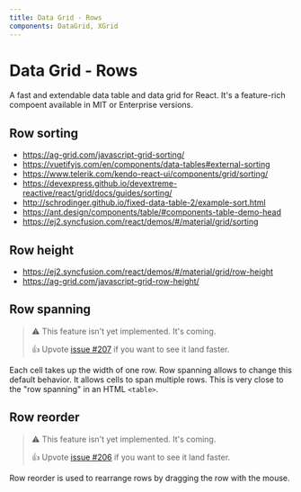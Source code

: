 ```yaml
---
title: Data Grid - Rows
components: DataGrid, XGrid
---
```


# Data Grid - Rows

<p class="description">A fast and extendable data table and data grid for React. It's a feature-rich compoent available in MIT or Enterprise versions.</p>

## Row sorting

- https://ag-grid.com/javascript-grid-sorting/
- https://vuetifyjs.com/en/components/data-tables#external-sorting
- https://www.telerik.com/kendo-react-ui/components/grid/sorting/
- https://devexpress.github.io/devextreme-reactive/react/grid/docs/guides/sorting/
- http://schrodinger.github.io/fixed-data-table-2/example-sort.html
- https://ant.design/components/table/#components-table-demo-head
- https://ej2.syncfusion.com/react/demos/#/material/grid/sorting

## Row height

- https://ej2.syncfusion.com/react/demos/#/material/grid/row-height
- https://ag-grid.com/javascript-grid-row-height/

## Row spanning

> ⚠️ This feature isn't yet implemented. It's coming.
>
> 👍 Upvote [issue #207](https://github.com/mui-org/material-ui-x/issues/207) if you want to see it land faster.

Each cell takes up the width of one row.
Row spanning allows to change this default behavior.
It allows cells to span multiple rows.
This is very close to the "row spanning" in an HTML `<table>`.

## Row reorder

> ⚠️ This feature isn't yet implemented. It's coming.
>
> 👍 Upvote [issue #206](https://github.com/mui-org/material-ui-x/issues/206) if you want to see it land faster.

Row reorder is used to rearrange rows by dragging the row with the mouse.
